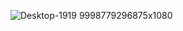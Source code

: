 ![Desktop-1919 9998779296875x1080](https://github.com/user-attachments/assets/b0483f38-fb9e-49ad-a66e-c6c6a2de2d64)
